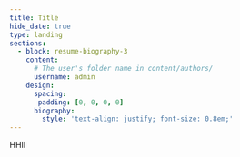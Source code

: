 ```yaml
---
title: Title
hide_date: true
type: landing
sections:
  - block: resume-biography-3   
    content:
      # The user's folder name in content/authors/
      username: admin
    design:
      spacing:
       padding: [0, 0, 0, 0]
      biography:
        style: 'text-align: justify; font-size: 0.8em;'
---
```


HHII